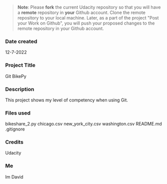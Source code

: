 >**Note**: Please **fork** the current Udacity repository so that you will have a **remote** repository in **your** Github account. Clone the remote repository to your local machine. Later, as a part of the project "Post your Work on Github", you will push your proposed changes to the remote repository in your Github account.

### Date created
12-7-2022

### Project Title
Git BikePy

### Description
This project shows my level of competency when using Git. 

### Files used
bikeshare_2.py
chicago.csv
new_york_city.csv
washington.csv
README.md
.gitignore

### Credits
Udacity

### Me
Im David